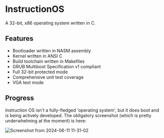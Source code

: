 # InstructionOS

A 32-bit, x86 operating system written in C. 

## Features

* Bootloader written in NASM assembly
* Kernel written in ANSI C
* Build toolchain written in Makefiles
* GRUB Multiboot Specification v1 compliant
* Full 32-bit protected mode
* Comprehensive unit test coverage
* VGA text mode 

## Progress

Instruction OS isn't a fully-fledged 'operating system', but it does boot and is being actively developed. The obligatory screenshot (which is pretty underwhelming at the moment) is here:

![Screenshot from 2024-06-11 11-31-02](https://github.com/FrankRay78/InstructionOS/assets/52075808/025c2eed-c4d0-4208-a3d0-ce08dde13121)
